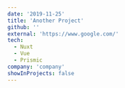 ```yaml
---
date: '2019-11-25'
title: 'Another Project'
github: ''
external: 'https://www.google.com/'
tech:
  - Nuxt
  - Vue
  - Prismic
company: 'company'
showInProjects: false
---
```

